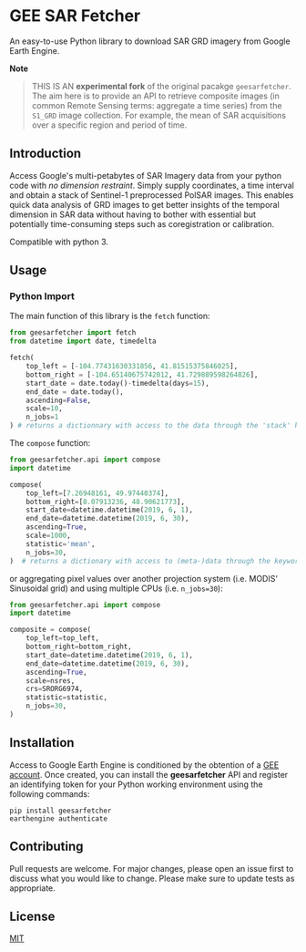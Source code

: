 # GEE SAR Fetcher

An easy-to-use Python library to download SAR GRD imagery from Google Earth
Engine.

**Note**

> THIS IS AN **experimental fork** of the original pacakge `geesarfetcher`.
> The aim here is to provide an API to retrieve composite images (in common
> Remote Sensing terms: aggregate a time series) from the `S1_GRD` image
> collection.  For example, the mean of SAR acquisitions over a specific region
> and period of time.


## Introduction

Access Google's multi-petabytes of SAR Imagery data from your python code with
*no dimension restraint*. Simply supply coordinates, a time interval and obtain
a stack of Sentinel-1 preprocessed PolSAR images.  This enables quick data
analysis of GRD images to get better insights of the temporal dimension in SAR
data without having to bother with essential but potentially time-consuming
steps such as coregistration or calibration. 

Compatible with python 3.

## Usage

### Python Import

The main function of this library is the ``fetch`` function:
```python
from geesarfetcher import fetch
from datetime import date, timedelta

fetch(
    top_left = [-104.77431630331856, 41.81515375846025], 
    bottom_right = [-104.65140675742012, 41.729889598264826],
    start_date = date.today()-timedelta(days=15),
    end_date = date.today(),
    ascending=False,
    scale=10,
    n_jobs=1
) # returns a dictionnary with access to the data through the 'stack' keyword and to its timestamps through the 'timestamps' keyword
```

The ``compose`` function:
```python
from geesarfetcher.api import compose
import datetime

compose(
    top_left=[7.26948161, 49.97440374],
    bottom_right=[8.07913236, 48.90621773],
    start_date=datetime.datetime(2019, 6, 1),
    end_date=datetime.datetime(2019, 6, 30),
    ascending=True,
    scale=1000,
    statistic='mean',
    n_jobs=30,
)  # returns a dictionary with access to (meta-)data through the keywords 'stack', 'coordinates' and 'timestamps' 
```
or aggregating pixel values over another projection system (i.e. MODIS'
Sinusoidal grid) and using multiple CPUs (i.e. `n_jobs=30`):
```python
from geesarfetcher.api import compose
import datetime

composite = compose(
    top_left=top_left,
    bottom_right=bottom_right,
    start_date=datetime.datetime(2019, 6, 1),
    end_date=datetime.datetime(2019, 6, 30),
    ascending=True,
    scale=nsres,
    crs=SRORG6974,
    statistic=statistic,
    n_jobs=30,
)
```

## Installation

Access to Google Earth Engine is conditioned by the obtention of a [GEE
account](https://earthengine.google.com/).  Once created, you can install the
**geesarfetcher** API and register an identifying token for your Python working
environment using the following commands:
```
pip install geesarfetcher
earthengine authenticate
```

## Contributing

Pull requests are welcome. For major changes, please open an issue first to
discuss what you would like to change.  Please make sure to update tests as
appropriate.

## License

[MIT](https://choosealicense.com/licenses/mit/)
